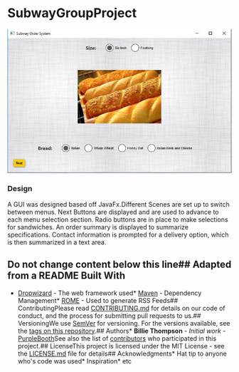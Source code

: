 # SubwayGroupProject
![Sample Output](README.JPG)

### Design
A GUI was designed based off JavaFx.Different Scenes are set up to switch between menus. Next Buttons are displayed and are used to advance to each menu selection section. Radio buttons are in place to make selections for sandwiches. An order summary is displayed to summarize specifications. Contact information is prompted for a delivery option, which is then summarized in a text area.


## Do not change content below this line## Adapted from a README Built With
*  [Dropwizard](http://www.dropwizard.io/1.0.2/docs/) - The web framework used*  [Maven](https://maven.apache.org/) - Dependency Management*  [ROME](https://rometools.github.io/rome/) - Used to generate RSS Feeds## ContributingPlease read [CONTRIBUTING.md](https://gist.github.com/PurpleBooth/b24679402957c63ec426) for details on our code of conduct, and the process for submitting pull requests to us.## VersioningWe use [SemVer](http://semver.org/) for versioning. For the versions available, see the [tags on this repository](https://github.com/your/project/tags).## Authors*  **Billie Thompson** - *Initial work* - [PurpleBooth](https://github.com/PurpleBooth)See also the list of [contributors](https://github.com/your/project/contributors) who participated in this project.## LicenseThis project is licensed under the MIT License - see the [LICENSE.md](LICENSE.md) file for details## Acknowledgments*  Hat tip to anyone who's code was used*  Inspiration*  etc


